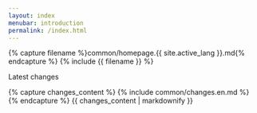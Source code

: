 ```yaml
---
layout: index
menubar: introduction
permalink: /index.html
---
```


{% capture filename %}common/homepage.{{ site.active_lang }}.md{% endcapture %}
{% include {{ filename }} %}

<article class="message">
  <div class="message-header">
    <p>Latest changes</p>
  </div>
  <div class="message-body">
    {% capture changes_content %}
      {% include common/changes.en.md %}
    {% endcapture %}
    {{ changes_content | markdownify }}
   </div>
</article>
